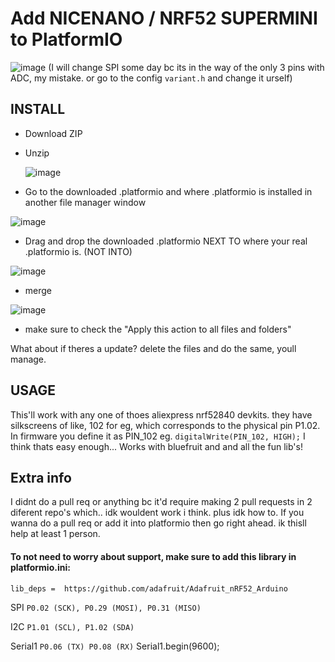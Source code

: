 # Add NICENANO / NRF52 SUPERMINI to PlatformIO
![image](https://github.com/user-attachments/assets/8b973aa3-b75f-4b1c-8cd1-29e77cf1d793)
(I will change SPI some day bc its in the way of the only 3 pins with ADC, my mistake. or go to the config `variant.h` and change it urself)
## INSTALL


- Download ZIP 
- Unzip

  ![image](https://github.com/user-attachments/assets/15e68cbc-84a0-4206-aa21-608623714ee3)
  
- Go to the downloaded .platformio and where .platformio is installed in another file manager window



![image](https://github.com/user-attachments/assets/2cd42f54-15ef-4c13-80e7-aa7c0f10fa4d)

- Drag and drop the downloaded .platformio NEXT TO where your real .platformio is. (NOT INTO)

![image](https://github.com/user-attachments/assets/45752379-0a17-4621-8da2-1dc316be7df9)

- merge

![image](https://github.com/user-attachments/assets/e9d5e8df-f2aa-43e5-a4c5-737aa5b28ad9)

- make sure to check the "Apply this action to all files and folders"

What about if theres a update? delete the files and do the same, youll manage.

## USAGE
This'll work with any one of thoes aliexpress nrf52840 devkits. they have silkscreens of like, 
102 for eg, which corresponds to the physical pin P1.02. In firmware you define it as PIN_102 eg. `digitalWrite(PIN_102, HIGH);`
I think thats easy enough...
Works with bluefruit and and all the fun lib's!

## Extra info
I didnt do a pull req or anything bc it'd require making 2 pull requests in 2 diferent repo's which.. idk wouldent work i think. plus idk how to.
If you wanna do a pull req or add it into platformio then go right ahead. ik thisll help at least 1 person.

#### To not need to worry about support, make sure to add this library in platformio.ini:

`lib_deps = 
	https://github.com/adafruit/Adafruit_nRF52_Arduino`

SPI
`P0.02 (SCK),
P0.29 (MOSI),
P0.31 (MISO)`

I2C
`P1.01 (SCL),
P1.02 (SDA)`

Serial1
`P0.06 (TX)
P0.08 (RX)`
Serial1.begin(9600);
